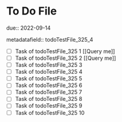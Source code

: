 # To Do File

due:: 2022-09-14

metadatafield:: todoTestFile_325_4

- [ ] Task of todoTestFile_325 1 [[Query me]]
- [ ] Task of todoTestFile_325 2 [[Query me]]
- [ ] Task of todoTestFile_325 3
- [ ] Task of todoTestFile_325 4
- [ ] Task of todoTestFile_325 5
- [ ] Task of todoTestFile_325 6
- [ ] Task of todoTestFile_325 7
- [ ] Task of todoTestFile_325 8
- [ ] Task of todoTestFile_325 9
- [ ] Task of todoTestFile_325 10
